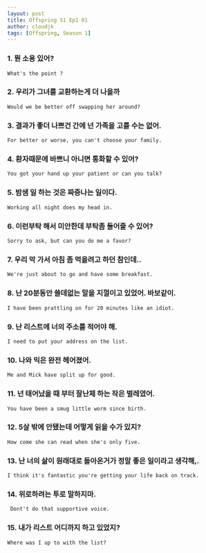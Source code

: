 ```yaml
---
layout: post
title: Offspring S1 Ep1 01
author: cloudjk
tags: [Offspring, Season 1]
---
```


### 1. 뭔 소용 있어?

    What's the point ?

### 2. 우리가 그녀를 교환하는게 더 나을까 

    Would we be better off swapping her around?

### 3. 결과가 좋더 나쁘건 간에 넌 가족을 고를 수는 없어.

    For better or worse, you can't choose your family.

### 4. 환자때문에 바쁘니 아니면 통화할 수 있어? 

    You got your hand up your patient or can you talk?

### 5. 밤샘 일 하는 것은 짜증나는 일이다.

    Working all night does my head in.

### 6. 이런부탁 해서 미안한데 부탁좀 들어줄 수 있어?

    Sorry to ask, but can you do me a favor?

### 7. 우리 막 가서 아침 좀 먹을려고 하던 참인데.. 

    We're just about to go and have some breakfast. 

### 8. 난 20분동안 쓸데없는 말을 지껄이고 있었어. 바보같이.

    I have been prattling on for 20 minutes like an idiot.

### 9. 난 리스트에 너의 주소를 적어야 해.

    I need to put your address on the list.

### 10. 나와 믹은 완전 헤어졌어.

    Me and Mick have split up for good.

### 11. 넌 태어났을 때 부터 잘난체 하는 작은 벌레였어.

    You have been a smug little worm since birth.

### 12. 5살 밖에 안됐는데 어떻게 읽을 수가 있지?

    How come she can read when she's only five.

### 13. 난 너의 삶이 원래대로 돌아온거가 정말 좋은 일이라고 생각해,.

    I think it's fantastic you're getting your life back on track.

### 14. 위로하려는 투로 말하지마.
     Dont't do that supportive voice.

### 15. 내가 리스트 어디까지 하고 있었지?
    Where was I up to with the list?
